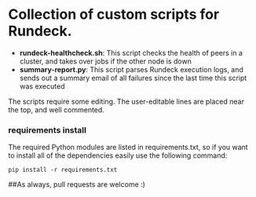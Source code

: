 # Collection of custom scripts for Rundeck.

* **rundeck-healthcheck.sh**: This script checks the health of peers in a cluster, and takes over jobs if the other node is down
* **summary-report.py**: This script parses Rundeck execution logs, and sends out a summary email of all failures since the last time this script was executed

The scripts require some editing. The user-editable lines are placed near the top, and well commented.

### requirements install
The required Python modules are listed in requirements.txt, so if you want to install all of the dependencies easily use the following command: 

`pip install -r requirements.txt`


##As always, pull requests are welcome :)
